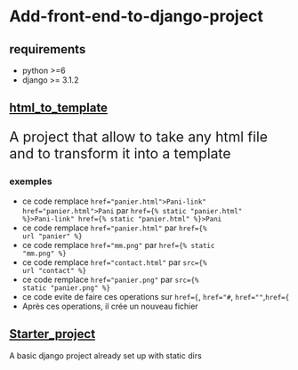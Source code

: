 # Add-front-end-to-django-project

## requirements
- python >=6
- django >= 3.1.2

## [html_to_template](https://github.com/Hermann-web/Web-development-Add-front-end-to-django-project/tree/main/html_to_template)
<p style='font-size:25px'>A project that allow to take any html file and to transform it into a template</p>

### exemples

- ce code remplace <code>href="panier.html">Pani-link" href="panier.html">Pani</code> par <code>href={% static "panier.html" %}>Pani-link" href={% static "panier.html" %}>Pani</code>
- ce code remplace <code>href="panier.html"</code> par <code>href={% url "panier" %}</code>
- ce code remplace <code>href="mm.png"</code> par <code>href={% static "mm.png" %}</code>
- ce code remplace <code>href="contact.html"</code> par <code>src={% url "contact" %}</code>
- ce code remplace <code>href="panier.png"</code> par <code>src={% static "panier.png" %}</code>
- ce code evite de faire ces operations sur <code>href={</code>, <code>href="#</code>, <code>href=""</code>,<code>href={</code> 
- Après ces operations, il crée un nouveau fichier 


## [Starter_project](https://github.com/Hermann-web/Web-development-Add-front-end-to-django-project/tree/main/Starter_project)
A basic django project already set up with static dirs 
